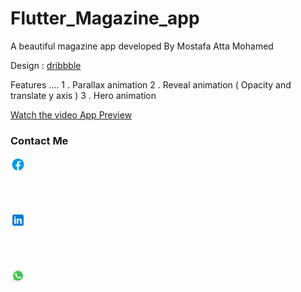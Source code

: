 # Flutter_Magazine_app
A beautiful magazine app developed By Mostafa Atta Mohamed


Design : [dribbble](https://dribbble.com/shots/6220712-Mood-Mobile)

Features ....
1 . Parallax animation
2 . Reveal animation ( Opacity and translate y axis )
3 . Hero animation



[Watch the video App Preview ]([https://github.com/yourusername/yourrepository/blob/main/example.mp4?raw=true](https://github.com/Mostafa3tta/Flutter_Magazine_app/blob/main/project_preview.mp4))




### Contact Me



<a href="https://www.facebook.com/mostafa.atta.9085">
  <img src="https://github.com/Mostafa3tta/Flutter_Magazine_app/blob/main/facebook.svg" alt="Facebook" width="24" height="24"/>
</a>

<br><br>


<a href="https://www.linkedin.com/in/mostafa-atta-5949581a2">
  <img src="https://github.com/Mostafa3tta/Flutter_Magazine_app/blob/main/linkedin.svg" alt="LinkedIn" width="24" height="24"/>
</a>

<br><br>

<a href="https://wsend.co/201062947371">
  <img src="https://github.com/Mostafa3tta/Flutter_Magazine_app/blob/main/whatsapp.svg" alt="WhatsApp" width="24" height="24"/>
</a>

<br><br>
